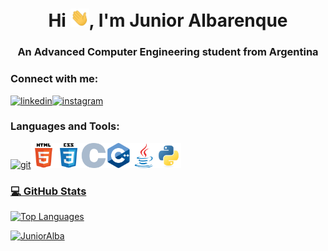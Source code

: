 

<h1 align="center">Hi <img src="https://raw.githubusercontent.com/ABSphreak/ABSphreak/master/gifs/Hi.gif" width="30px">, I'm Junior Albarenque</h1>

<h3 align="center">An Advanced Computer Engineering student from Argentina</h3>

<h3 align="left">Connect with me:</h3>

<p align="left">
  <a href="https://www.linkedin.com/in/junior-hugo-albarenque/" target="_blank"><img src="https://raw.githubusercontent.com/rahuldkjain/github-profile-readme-generator/master/src/images/icons/Social/linked-in-alt.svg" alt="linkedin" height="30" width="40"/></a><a               
   href="https://www.instagram.com/junioralbarenque/" target="_blank"><img src="https://raw.githubusercontent.com/rahuldkjain/github-profile-readme-generator/master/src/images/icons/Social/instagram.svg" alt="instagram" height="30" width="40"/></a>
</p>

<h3 align="left">Languages and Tools:</h3>

<p align="left">
  <a href="https://git-scm.com/" target="_blank"><img src="https://www.vectorlogo.zone/logos/git-scm/git-scm-icon.svg" alt="git" width="40" height="40"/></a><a href="https://www.w3.org/html/" target="_blank"><img src="https://raw.githubusercontent.com/devicons/devicon/master/icons/html5/html5-original-wordmark.svg" alt="html5" width="40" height="40"/></a><a href="https://www.w3schools.com/css/" target="_blank"><img src="https://raw.githubusercontent.com/devicons/devicon/master/icons/css3/css3-original-wordmark.svg" alt="css3" width="40" height="40"/></a><a href="https://www.cprogramming.com/" target="_blank"><img src="https://raw.githubusercontent.com/devicons/devicon/master/icons/c/c-original.svg" alt="c" width="40" height="40"/></a><a href="https://www.w3schools.com/cpp/" target="_blank"><img src="https://raw.githubusercontent.com/devicons/devicon/master/icons/cplusplus/cplusplus-original.svg" alt="cplusplus" width="40" height="40"/></a><a href="https://www.java.com/" target="_blank"><img src="https://raw.githubusercontent.com/devicons/devicon/master/icons/java/java-original.svg" alt="java" width="40" height="40"/></a><a href="https://www.python.org/" target="_blank"><img src="https://raw.githubusercontent.com/devicons/devicon/master/icons/python/python-original.svg" alt="python" width="40" height="40"/></a><a href="https://www.adobe.com/products/photoshop.html" target="_blank">
</p>


<h3 align="left">💻 GitHub Stats</h3>

<p align="left">
  <img src="https://github-readme-stats.vercel.app/api/top-langs/?username=JuniorAlba&layout=compact&theme=dark&card_width=350" alt="Top Languages"/>
  
</p>
<p align="left"> <img src="https://komarev.com/ghpvc/?username=JuniorAlba&label=Profile%20views&color=ff6000&style=flat" alt="JuniorAlba" /> </p>

</p>
